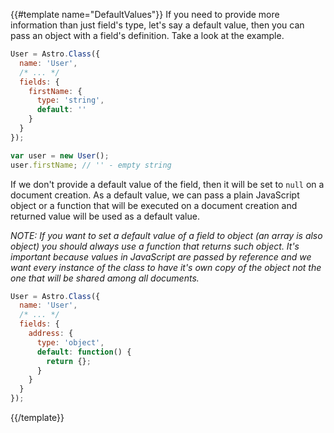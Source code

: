 {{#template name="DefaultValues"}}
If you need to provide more information than just field's type, let's say a default value, then you can pass an object with a field's definition. Take a look at the example.

```js
User = Astro.Class({
  name: 'User',
  /* ... */
  fields: {
    firstName: {
      type: 'string',
      default: ''
    }
  }
});

var user = new User();
user.firstName; // '' - empty string
```

If we don't provide a default value of the field, then it will be set to `null` on a document creation. As a default value, we can pass a plain JavaScript object or a function that will be executed on a document creation and returned value will be used as a default value.

*NOTE: If you want to set a default value of a field to object (an array is also object) you should always use a function that returns such object. It's important because values in JavaScript are passed by reference and we want every instance of the class to have it's own copy of the object not the one that will be shared among all documents.*

```js
User = Astro.Class({
  name: 'User',
  /* ... */
  fields: {
    address: {
      type: 'object',
      default: function() {
        return {};
      }
    }
  }
});
```
{{/template}}
